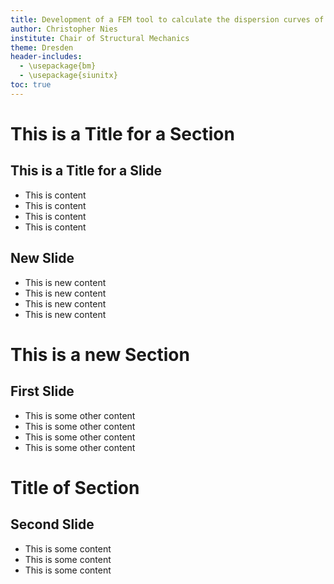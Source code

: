 ```yaml
---
title: Development of a FEM tool to calculate the dispersion curves of 2D phononic structures
author: Christopher Nies
institute: Chair of Structural Mechanics
theme: Dresden
header-includes:
  - \usepackage{bm}
  - \usepackage{siunitx}
toc: true
---
```


# This is a Title for a Section

## This is a Title for a Slide

- This is content
- This is content
- This is content
- This is content

## New Slide

- This is new content
- This is new content
- This is new content
- This is new content

# This is a new Section

## First Slide

- This is some other content
- This is some other content
- This is some other content
- This is some other content

# Title of Section

## Second Slide

- This is some content
- This is some content
- This is some content

